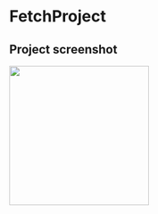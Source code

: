 # FetchProject

## Project screenshot
<img src="https://github.com/ibrahimhdez/FetchProject/assets/16134568/a5c66f88-5f5b-4b42-9d75-86ae4a83d260" width="250">
